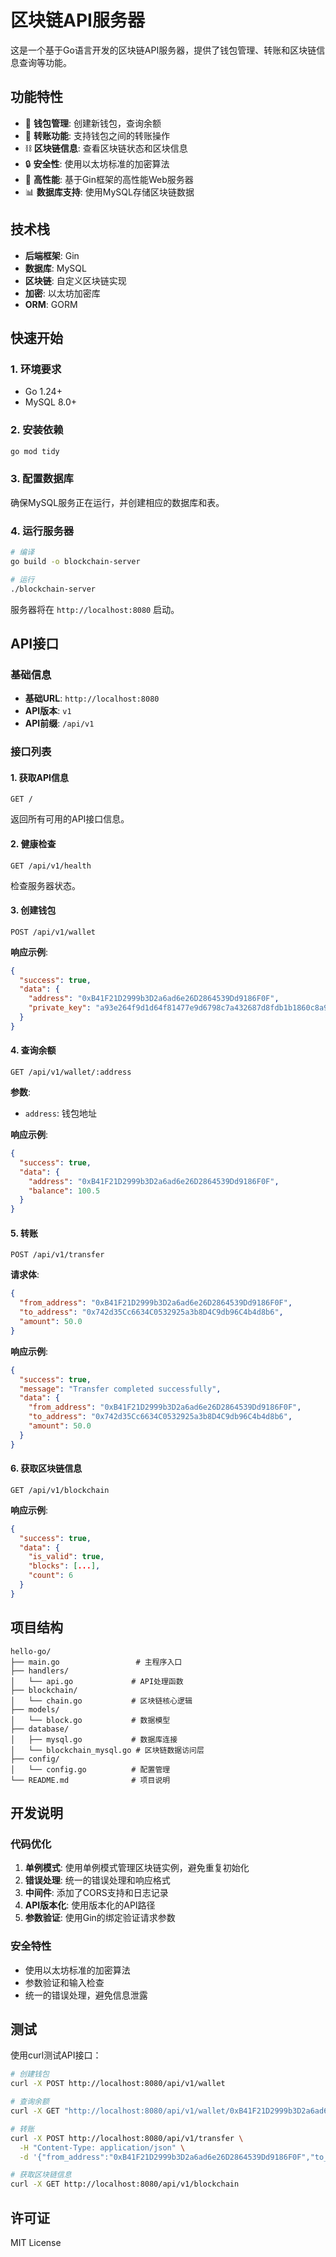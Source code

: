 # 区块链API服务器

这是一个基于Go语言开发的区块链API服务器，提供了钱包管理、转账和区块链信息查询等功能。

## 功能特性

- 🏦 **钱包管理**: 创建新钱包，查询余额
- 💸 **转账功能**: 支持钱包之间的转账操作
- ⛓️ **区块链信息**: 查看区块链状态和区块信息
- 🔒 **安全性**: 使用以太坊标准的加密算法
- 🚀 **高性能**: 基于Gin框架的高性能Web服务器
- 📊 **数据库支持**: 使用MySQL存储区块链数据

## 技术栈

- **后端框架**: Gin
- **数据库**: MySQL
- **区块链**: 自定义区块链实现
- **加密**: 以太坊加密库
- **ORM**: GORM

## 快速开始

### 1. 环境要求

- Go 1.24+
- MySQL 8.0+

### 2. 安装依赖

```bash
go mod tidy
```

### 3. 配置数据库

确保MySQL服务正在运行，并创建相应的数据库和表。

### 4. 运行服务器

```bash
# 编译
go build -o blockchain-server

# 运行
./blockchain-server
```

服务器将在 `http://localhost:8080` 启动。

## API接口

### 基础信息

- **基础URL**: `http://localhost:8080`
- **API版本**: `v1`
- **API前缀**: `/api/v1`

### 接口列表

#### 1. 获取API信息
```
GET /
```
返回所有可用的API接口信息。

#### 2. 健康检查
```
GET /api/v1/health
```
检查服务器状态。

#### 3. 创建钱包
```
POST /api/v1/wallet
```

**响应示例**:
```json
{
  "success": true,
  "data": {
    "address": "0xB41F21D2999b3D2a6ad6e26D2864539Dd9186F0F",
    "private_key": "a93e264f9d1d64f81477e9d6798c7a432687d8fdb1b1860c8a90faa17e996580"
  }
}
```

#### 4. 查询余额
```
GET /api/v1/wallet/:address
```

**参数**:
- `address`: 钱包地址

**响应示例**:
```json
{
  "success": true,
  "data": {
    "address": "0xB41F21D2999b3D2a6ad6e26D2864539Dd9186F0F",
    "balance": 100.5
  }
}
```

#### 5. 转账
```
POST /api/v1/transfer
```

**请求体**:
```json
{
  "from_address": "0xB41F21D2999b3D2a6ad6e26D2864539Dd9186F0F",
  "to_address": "0x742d35Cc6634C0532925a3b8D4C9db96C4b4d8b6",
  "amount": 50.0
}
```

**响应示例**:
```json
{
  "success": true,
  "message": "Transfer completed successfully",
  "data": {
    "from_address": "0xB41F21D2999b3D2a6ad6e26D2864539Dd9186F0F",
    "to_address": "0x742d35Cc6634C0532925a3b8D4C9db96C4b4d8b6",
    "amount": 50.0
  }
}
```

#### 6. 获取区块链信息
```
GET /api/v1/blockchain
```

**响应示例**:
```json
{
  "success": true,
  "data": {
    "is_valid": true,
    "blocks": [...],
    "count": 6
  }
}
```

## 项目结构

```
hello-go/
├── main.go                 # 主程序入口
├── handlers/
│   └── api.go             # API处理函数
├── blockchain/
│   └── chain.go           # 区块链核心逻辑
├── models/
│   └── block.go           # 数据模型
├── database/
│   ├── mysql.go           # 数据库连接
│   └── blockchain_mysql.go # 区块链数据访问层
├── config/
│   └── config.go          # 配置管理
└── README.md              # 项目说明
```

## 开发说明

### 代码优化

1. **单例模式**: 使用单例模式管理区块链实例，避免重复初始化
2. **错误处理**: 统一的错误处理和响应格式
3. **中间件**: 添加了CORS支持和日志记录
4. **API版本化**: 使用版本化的API路径
5. **参数验证**: 使用Gin的绑定验证请求参数

### 安全特性

- 使用以太坊标准的加密算法
- 参数验证和输入检查
- 统一的错误处理，避免信息泄露

## 测试

使用curl测试API接口：

```bash
# 创建钱包
curl -X POST http://localhost:8080/api/v1/wallet

# 查询余额
curl -X GET "http://localhost:8080/api/v1/wallet/0xB41F21D2999b3D2a6ad6e26D2864539Dd9186F0F"

# 转账
curl -X POST http://localhost:8080/api/v1/transfer \
  -H "Content-Type: application/json" \
  -d '{"from_address":"0xB41F21D2999b3D2a6ad6e26D2864539Dd9186F0F","to_address":"0x742d35Cc6634C0532925a3b8D4C9db96C4b4d8b6","amount":50}'

# 获取区块链信息
curl -X GET http://localhost:8080/api/v1/blockchain
```

## 许可证

MIT License
